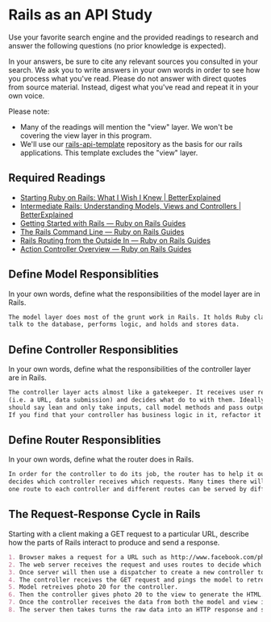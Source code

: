# Rails as an API Study

Use your favorite search engine and the provided readings to research and answer
the following questions (no prior knowledge is expected).

In your answers, be sure to cite any relevant sources you consulted in your
search. We ask you to write answers in your own words in order to see how you
process what you've read. Please do not answer with direct quotes from source
material. Instead, digest what you've read and repeat it in your own voice.

Please note:

-   Many of the readings will mention the "view" layer. We won't be covering the
    view layer in this program.
-   We'll use our [rails-api-template](https://github.com/ga-wdi-boston/rails-api-template)
    repository as the basis for our rails applications.
    This template excludes the "view" layer.

## Required Readings

-   [Starting Ruby on Rails: What I Wish I Knew | BetterExplained](http://betterexplained.com/articles/starting-ruby-on-rails-what-i-wish-i-knew/)
-   [Intermediate Rails: Understanding Models, Views and Controllers | BetterExplained](http://betterexplained.com/articles/intermediate-rails-understanding-models-views-and-controllers/)
-   [Getting Started with Rails — Ruby on Rails Guides](http://guides.rubyonrails.org/getting_started.html)
-   [The Rails Command Line — Ruby on Rails Guides](http://guides.rubyonrails.org/command_line.html)
-   [Rails Routing from the Outside In — Ruby on Rails Guides](http://guides.rubyonrails.org/routing.html)
-   [Action Controller Overview — Ruby on Rails Guides](http://guides.rubyonrails.org/action_controller_overview.html)

## Define Model Responsiblities

In your own words, define what the responsibilities of the model layer are in
Rails.

```md
The model layer does most of the grunt work in Rails. It holds Ruby classes that
talk to the database, performs logic, and holds and stores data.
```

## Define Controller Responsiblities

In your own words, define what the responsibilities of the controller layer are
in Rails.

```md
The controller layer acts almost like a gatekeeper. It receives user requests/inputs
(i.e. a URL, data submission) and decides what do to with them. Ideally, controllers
should say lean and only take inputs, call model methods and pass outputs to the view.
If you find that your controller has business logic in it, refactor it to the model.
```

## Define Router Responsiblities

In your own words, define what the router does in Rails.

```md
In order for the controller to do its job, the router has to help it out. The router
decides which controller receives which requests. Many times there will be more than
one route to each controller and different routes can be served by different actions.

```

## The Request-Response Cycle in Rails

Starting with a client making a GET request to a particular URL, describe how
the parts of Rails interact to produce and send a response.

```md
1. Browser makes a request for a URL such as http://www.facebook.com/photo/20.
2. The web server receives the request and uses routes to decide which controller to use.
3. Once server will then use a dispatcher to create a new controller to make the GET request and pass the parameters.
4. The controller receives the GET request and pings the model to retreive photo 20.
5. Model retreives photo 20 for the controller.
6. Then the controller gives photo 20 to the view to generate the HTML.
7. Once the controller receives the data from both the model and view it'll return everything to the server.
8. The server then takes turns the raw data into an HTTP response and sends it to the user.
```
